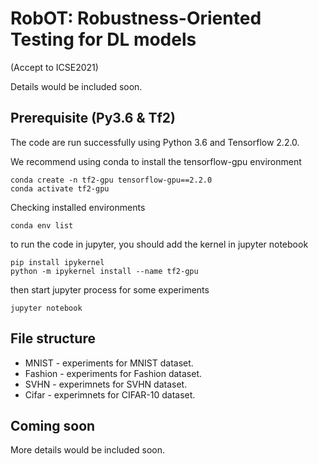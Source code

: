 # RobOT: Robustness-Oriented Testing for DL models
(Accept to ICSE2021)

Details would be included soon.

## Prerequisite (Py3.6 & Tf2)
The code are run successfully using Python 3.6 and Tensorflow 2.2.0.

We recommend using conda to install the tensorflow-gpu environment
```shell
conda create -n tf2-gpu tensorflow-gpu==2.2.0
conda activate tf2-gpu
```

Checking installed environments
```shell
conda env list
```

to run the code in jupyter, you should add the kernel in jupyter notebook 
```
pip install ipykernel
python -m ipykernel install --name tf2-gpu
```

then start jupyter process for some experiments
```
jupyter notebook
```


## File structure
- MNIST - experiments for MNIST dataset.
- Fashion - experiments for Fashion dataset.
- SVHN - experimnets for SVHN dataset.
- Cifar - experimnets for CIFAR-10 dataset.



## Coming soon
More details would be included soon. 





